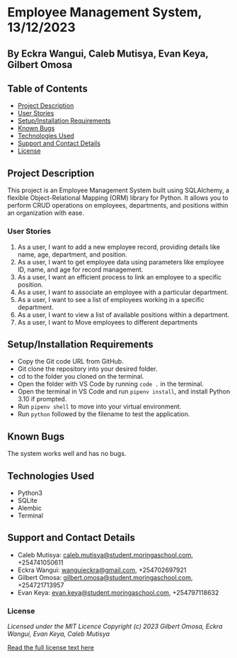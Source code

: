 # Employee Management System, 13/12/2023

## **By Eckra Wangui, Caleb Mutisya, Evan Keya, Gilbert Omosa**

## Table of Contents

- [Project Description](#project-description)
- [User Stories](#user-stories)
- [Setup/Installation Requirements](#setupinstallation-requirements)
- [Known Bugs](#known-bugs)
- [Technologies Used](#technologies-used)
- [Support and Contact Details](#support-and-contact-details)
- [License](#license)

## Project Description

This project is an Employee Management System built using SQLAlchemy, a flexible Object-Relational Mapping (ORM) library for Python. It allows you to perform CRUD operations on employees, departments, and positions within an organization with ease.

### User Stories

1. As a user, I want to add a new employee record, providing details like name, age, department, and position.
2. As a user, I want to get employee data using parameters like employee ID, name, and age for record management.
3. As a user, I want an efficient process to link an employee to a specific position.
4. As a user, I want to associate an employee with a particular department.
5. As a user, I want to see a list of employees working in a specific department.
6. As a user, I want to view a list of available positions within a department.
7. As a user, I want to Move employees to different departments

## Setup/Installation Requirements

- Copy the Git code URL from GitHub.
- Git clone the repository into your desired folder.
- cd to the folder you cloned on the terminal.
- Open the folder with VS Code by running `code .` in the terminal.
- Open the terminal in VS Code and run `pipenv install`, and install Python 3.10 if prompted.
- Run `pipenv shell` to move into your virtual environment.
- Run `python` followed by the filename to test the application.

## Known Bugs

The system works well and has no bugs.

## Technologies Used

- Python3
- SQLite
- Alembic
- Terminal

## Support and Contact Details

- Caleb Mutisya: caleb.mutisya@student.moringaschool.com, +254741050611
- Eckra Wangui: wanguieckra@gmail.com, +254702697921
- Gilbert Omosa: gilbert.omosa@student.moringaschool.com, +254721713957
- Evan Keya: evan.keya@student.moringaschool.com, +254797118632

### License

*Licensed under the MIT Licence
Copyright (c) 2023 Gilbert Omosa, Eckra Wangui, Evan Keya, Caleb Mutisya*

[Read the full license text here](LICENSE)
